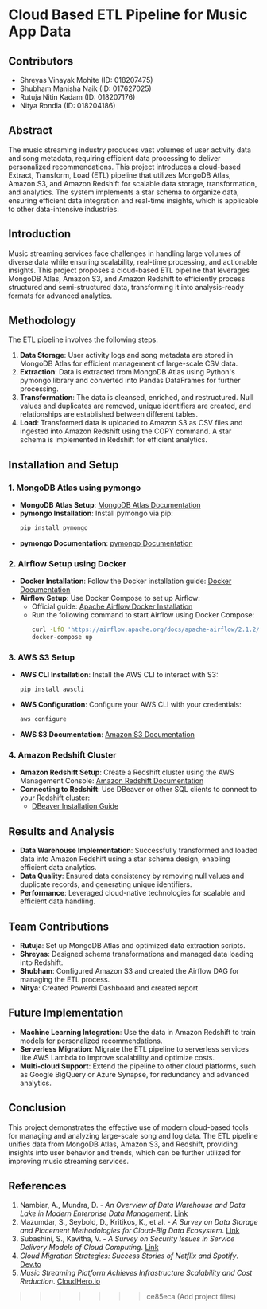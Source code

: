 # Cloud Based ETL Pipeline for Music App Data

## Contributors
- Shreyas Vinayak Mohite (ID: 018207475)
- Shubham Manisha Naik (ID: 017627025)
- Rutuja Nitin Kadam (ID: 018207176)
- Nitya Rondla (ID: 018204186)

## Abstract
The music streaming industry produces vast volumes of user activity data and song metadata, requiring efficient data processing to deliver personalized recommendations. This project introduces a cloud-based Extract, Transform, Load (ETL) pipeline that utilizes MongoDB Atlas, Amazon S3, and Amazon Redshift for scalable data storage, transformation, and analytics. The system implements a star schema to organize data, ensuring efficient data integration and real-time insights, which is applicable to other data-intensive industries.

## Introduction
Music streaming services face challenges in handling large volumes of diverse data while ensuring scalability, real-time processing, and actionable insights. This project proposes a cloud-based ETL pipeline that leverages MongoDB Atlas, Amazon S3, and Amazon Redshift to efficiently process structured and semi-structured data, transforming it into analysis-ready formats for advanced analytics.

## Methodology
The ETL pipeline involves the following steps:

1. **Data Storage**: User activity logs and song metadata are stored in MongoDB Atlas for efficient management of large-scale CSV data.
2. **Extraction**: Data is extracted from MongoDB Atlas using Python's pymongo library and converted into Pandas DataFrames for further processing.
3. **Transformation**: The data is cleansed, enriched, and restructured. Null values and duplicates are removed, unique identifiers are created, and relationships are established between different tables.
4. **Load**: Transformed data is uploaded to Amazon S3 as CSV files and ingested into Amazon Redshift using the COPY command. A star schema is implemented in Redshift for efficient analytics.

## Installation and Setup

### 1. MongoDB Atlas using pymongo
- **MongoDB Atlas Setup**: [MongoDB Atlas Documentation](https://www.mongodb.com/docs/atlas/getting-started/)
- **pymongo Installation**: Install pymongo via pip:
  ```sh
  pip install pymongo
  ```
- **pymongo Documentation**: [pymongo Documentation](https://pymongo.readthedocs.io/en/stable/)

### 2. Airflow Setup using Docker
- **Docker Installation**: Follow the Docker installation guide: [Docker Documentation](https://docs.docker.com/get-docker/)
- **Airflow Setup**: Use Docker Compose to set up Airflow:
  - Official guide: [Apache Airflow Docker Installation](https://airflow.apache.org/docs/apache-airflow/stable/start/docker.html)
  - Run the following command to start Airflow using Docker Compose:
    ```sh
    curl -LfO 'https://airflow.apache.org/docs/apache-airflow/2.1.2/docker-compose.yaml'
    docker-compose up
    ```

### 3. AWS S3 Setup
- **AWS CLI Installation**: Install the AWS CLI to interact with S3:
  ```sh
  pip install awscli
  ```
- **AWS Configuration**: Configure your AWS CLI with your credentials:
  ```sh
  aws configure
  ```
- **AWS S3 Documentation**: [Amazon S3 Documentation](https://docs.aws.amazon.com/s3/index.html)

### 4. Amazon Redshift Cluster
- **Amazon Redshift Setup**: Create a Redshift cluster using the AWS Management Console: [Amazon Redshift Documentation](https://docs.aws.amazon.com/redshift/latest/gsg/getting-started.html)
- **Connecting to Redshift**: Use DBeaver or other SQL clients to connect to your Redshift cluster:
  - [DBeaver Installation Guide](https://dbeaver.io/download/)

## Results and Analysis
- **Data Warehouse Implementation**: Successfully transformed and loaded data into Amazon Redshift using a star schema design, enabling efficient data analytics.
- **Data Quality**: Ensured data consistency by removing null values and duplicate records, and generating unique identifiers.
- **Performance**: Leveraged cloud-native technologies for scalable and efficient data handling.

## Team Contributions
- **Rutuja**: Set up MongoDB Atlas and optimized data extraction scripts.
- **Shreyas**: Designed schema transformations and managed data loading into Redshift.
- **Shubham**: Configured Amazon S3 and created the Airflow DAG for managing the ETL process.
- **Nitya**: Created Powerbi Dashboard and created report

## Future Implementation
- **Machine Learning Integration**: Use the data in Amazon Redshift to train models for personalized recommendations.
- **Serverless Migration**: Migrate the ETL pipeline to serverless services like AWS Lambda to improve scalability and optimize costs.
- **Multi-cloud Support**: Extend the pipeline to other cloud platforms, such as Google BigQuery or Azure Synapse, for redundancy and advanced analytics.

## Conclusion
This project demonstrates the effective use of modern cloud-based tools for managing and analyzing large-scale song and log data. The ETL pipeline unifies data from MongoDB Atlas, Amazon S3, and Redshift, providing insights into user behavior and trends, which can be further utilized for improving music streaming services.

## References
1. Nambiar, A., Mundra, D. - *An Overview of Data Warehouse and Data Lake in Modern Enterprise Data Management*. [Link](https://doi.org/10.3390/bdcc6040132)
2. Mazumdar, S., Seybold, D., Kritikos, K., et al. - *A Survey on Data Storage and Placement Methodologies for Cloud-Big Data Ecosystem*. [Link](https://doi.org/10.1186/s40537-019-0178-3)
3. Subashini, S., Kavitha, V. - *A Survey on Security Issues in Service Delivery Models of Cloud Computing*. [Link](https://www.sciencedirect.com/science/article/abs/pii/S1084804510001281)
4. *Cloud Migration Strategies: Success Stories of Netflix and Spotify*. [Dev.to](https://dev.to/citrux-digital/cloud-migration-strategies-success-stories-of-netflix-and-spotify-118h)
5. *Music Streaming Platform Achieves Infrastructure Scalability and Cost Reduction*. [CloudHero.io](https://cloudhero.io/music-streaming-platform-achieves-infrastructure-scalability-and-75-cost-reduction)
>>>>>>> ce85eca (Add project files)
